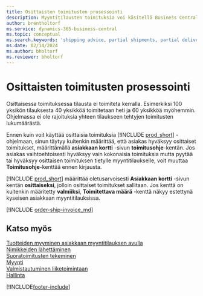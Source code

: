 ```yaml
---
title: Osittaisten toimitusten prosessointi
description: Myyntitilausten toimituksia voi käsitellä Business Centralin osatoimituksilla toimitusneuvonta- ja toimitettava määrä -kenttien avulla.
author: brentholtorf
ms.service: dynamics-365-business-central
ms.topic: conceptual
ms.search.keywords: 'shipping advice, partial shipments, partial deliveries, trade, customer sales order'
ms.date: 02/14/2024
ms.author: bholtorf
ms.reviewer: bholtorf
---
```

# <a name="process-partial-shipments"></a>Osittaisten toimitusten prosessointi

Osittaisessa toimituksessa tilausta ei toimiteta kerralla. Esimerkiksi 100 yksikön tilauksesta 40 yksikköä toimitetaan heti ja 60 yksikköä myöhemmin. Ohjelmassa ei ole rajoituksia yhteen tilaukseen tehtyjen toimitusten lukumäärästä.

Ennen kuin voit käyttää osittaisia toimituksia [!INCLUDE [prod_short](includes/prod_short.md)] -ohjelmaan, sinun täytyy kuitenkin määrittää, että asiakas hyväksyy osittaiset toimitukset, määrittämällä **asiakkaan kortti** -sivun **toimitusohje**-kentän. Jos asiakas vaihtoehtoisesti hyväksyy vain kokonaisia toimituksia mutta pyytää tai hyväksyy osittaisen toimituksen tietylle myyntitilaukselle, voit muuttaa **Toimitusohje**-kenttää ennen kirjausta.

[!INCLUDE [prod_short](includes/prod_short.md)] määrittää oletusarvoisesti **Asiakkaan kortti** -sivun kentän **osittaiseksi**, jolloin osittaiset toimitukset sallitaan. Jos kenttä on kuitenkin määritetty **valmiiksi**, **Toimitettava määrä** -kenttä näkyy estettynä kyseisen asiakkaan myyntitilauksissa.

[!INCLUDE [order-ship-invoice_md](includes/order-ship-invoice.md)]

## <a name="see-also"></a>Katso myös

[Tuotteiden myyminen asiakkaan myyntitilauksen avulla](sales-how-sell-products.md)  
[Nimikkeiden lähettäminen](warehouse-how-ship-items.md)  
[Suoratoimitusten tekeminen](sales-how-drop-shipment.md)  
[Myynti](sales-manage-sales.md)  
[Valmistautuminen liiketoimintaan](ui-get-ready-business.md)  
[Hallinta](admin-setup-and-administration.md)  

[!INCLUDE[footer-include](includes/footer-banner.md)]
